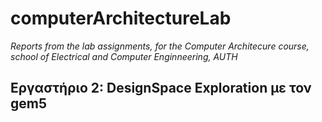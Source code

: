 # computerArchitectureLab
_Reports from the lab assignments, for the Computer Architecure course, school of Electrical and Computer Enginneering, AUTH_

## Εργαστήριο 2: DesignSpace Exploration με τον gem5
